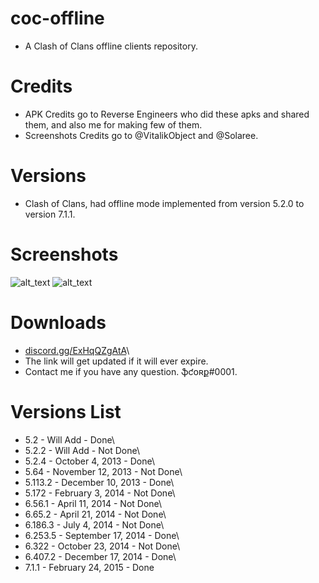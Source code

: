# coc-offline
- A Clash of Clans offline clients repository.

# Credits
- APK Credits go to Reverse Engineers who did these apks and shared them, and also me for making few of them.
- Screenshots Credits go to @VitalikObject and @Solaree.

# Versions
- Clash of Clans, had offline mode implemented from version 5.2.0 to version 7.1.1.

# Screenshots
![alt_text](https://telegra.ph/file/09759efadf4930a5eb067.jpg)
![alt_text](https://telegra.ph/file/3022cd9c160af6bd40e57.jpg)

# Downloads
- [discord.gg/ExHqQZgAtA](discord.gg/ExHqQZgAtA)\
- The link will get updated if it will ever expire.
- Contact me if you have any question. ֆƈօʀք#0001.

# Versions List
- 5.2 - Will Add - Done\
- 5.2.2 - Will Add - Not Done\
- 5.2.4 - October 4, 2013 - Done\
- 5.64 - November 12, 2013 - Not Done\
- 5.113.2 - December 10, 2013 - Done\
- 5.172 - February 3, 2014 - Not Done\
- 6.56.1 - April 11, 2014 - Not Done\
- 6.65.2 - April 21, 2014 - Not Done\
- 6.186.3 - July 4, 2014 - Not Done\
- 6.253.5 - September 17, 2014 - Done\
- 6.322 - October 23, 2014 - Not Done\
- 6.407.2 - December 17, 2014 - Done\
- 7.1.1 - February 24, 2015 - Done

